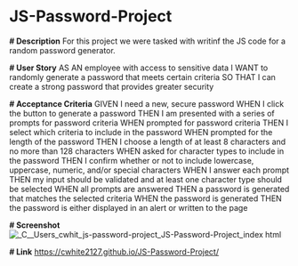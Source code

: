 # JS-Password-Project

**# Description** For this project we were tasked with writinf the JS code for a random password generator.

**# User Story**
AS AN employee with access to sensitive data
I WANT to randomly generate a password that meets certain criteria
SO THAT I can create a strong password that provides greater security

**# Acceptance Criteria**
GIVEN I need a new, secure password
WHEN I click the button to generate a password
THEN I am presented with a series of prompts for password criteria
WHEN prompted for password criteria
THEN I select which criteria to include in the password
WHEN prompted for the length of the password
THEN I choose a length of at least 8 characters and no more than 128 characters
WHEN asked for character types to include in the password
THEN I confirm whether or not to include lowercase, uppercase, numeric, and/or special characters
WHEN I answer each prompt
THEN my input should be validated and at least one character type should be selected
WHEN all prompts are answered
THEN a password is generated that matches the selected criteria
WHEN the password is generated
THEN the password is either displayed in an alert or written to the page

**# Screenshot**
![_C__Users_cwhit_js-password-project_JS-Password-Project_index html](https://user-images.githubusercontent.com/123609107/218269154-7d49a339-b96b-4a77-951e-0a01b6556308.png)

**# Link**
https://cwhite2127.github.io/JS-Password-Project/
